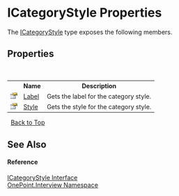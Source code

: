 # ICategoryStyle Properties
 

The <a href="T_OnePoint_Interview_ICategoryStyle">ICategoryStyle</a> type exposes the following members.


## Properties
&nbsp;<table><tr><th></th><th>Name</th><th>Description</th></tr><tr><td>![Public property](media/pubproperty.gif "Public property")</td><td><a href="P_OnePoint_Interview_ICategoryStyle_Label">Label</a></td><td>
Gets the label for the category style.</td></tr><tr><td>![Public property](media/pubproperty.gif "Public property")</td><td><a href="P_OnePoint_Interview_ICategoryStyle_Style">Style</a></td><td>
Gets the style for the category style.</td></tr></table>&nbsp;
<a href="#icategorystyle-properties">Back to Top</a>

## See Also


#### Reference
<a href="T_OnePoint_Interview_ICategoryStyle">ICategoryStyle Interface</a><br /><a href="N_OnePoint_Interview">OnePoint.Interview Namespace</a><br />